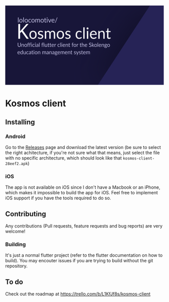 ![Banner](./images/banner.svg)
# Kosmos client
## Installing
### Android
Go to the [Releases](https://github.com/lolocomotive/kosmos_client/releases) page and download the latest version (be sure to select the right achitecture, if you're not sure what that means, just select the file with no specific architecture, which should look like that `kosmos-client-28eef2.apk`)
### iOS
The app is not available on iOS since I don't have a Macbook or an iPhone, which makes it impossible to build the app for iOS. Feel free to implement iOS support if you have the tools required to do so.

## Contributing
Any contributions (Pull requests, feature requests and bug reports) are very welcome!
### Building 
It's just a normal flutter project (refer to the flutter documentation on how to build). You may encouter issues if you are trying to build without the git repository.

## To do

Check out the roadmap at https://trello.com/b/L1KfJf8s/kosmos-client